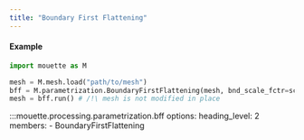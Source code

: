 ```yaml
---
title: "Boundary First Flattening"
---
```



#### Example
```python
import mouette as M

mesh = M.mesh.load("path/to/mesh")
bff = M.parametrization.BoundaryFirstFlattening(mesh, bnd_scale_fctr=scale, verbose=True)
mesh = bff.run() # /!\ mesh is not modified in place
```

:::mouette.processing.parametrization.bff
    options:
        heading_level: 2
        members:
        - BoundaryFirstFlattening